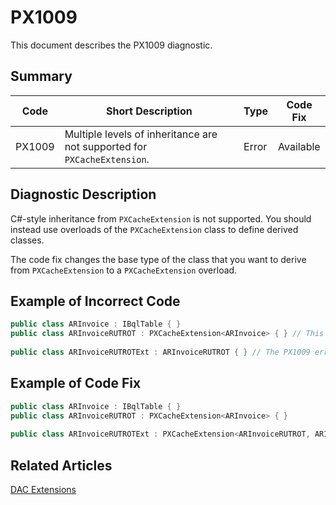 # PX1009
This document describes the PX1009 diagnostic.

## Summary

| Code   | Short Description                                                        | Type  | Code Fix  | 
| ------ | ------------------------------------------------------------------------ | ----- | --------- | 
| PX1009 | Multiple levels of inheritance are not supported for `PXCacheExtension`. | Error | Available | 

## Diagnostic Description
C#-style inheritance from `PXCacheExtension` is not supported. You should instead use overloads of the `PXCacheExtension` class to define derived classes.

The code fix changes the base type of the class that you want to derive from `PXCacheExtension` to a `PXCacheExtension` overload.

## Example of Incorrect Code

```C#
public class ARInvoice : IBqlTable { }
public class ARInvoiceRUTROT : PXCacheExtension<ARInvoice> { } // This line works as expected.
   
public class ARInvoiceRUTROTExt : ARInvoiceRUTROT { } // The PX1009 error is displayed for this line. 
```

## Example of Code Fix

```C#
public class ARInvoice : IBqlTable { }
public class ARInvoiceRUTROT : PXCacheExtension<ARInvoice> { }
   
public class ARInvoiceRUTROTExt : PXCacheExtension<ARInvoiceRUTROT, ARInvoice> { }
```

## Related Articles

[DAC Extensions](https://help.acumatica.com/Help?ScreenId=ShowWiki&pageid=114ae5af-8667-4933-b53d-c4c8667c85ac)